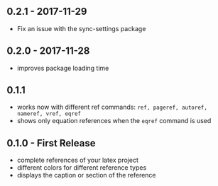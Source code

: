 ## 0.2.1 - 2017-11-29
* Fix an issue with the sync-settings package

## 0.2.0 - 2017-11-28
* improves package loading time

## 0.1.1
* works now with different ref commands: `ref, pageref, autoref, nameref, vref, eqref`
* shows only equation references when the `eqref` command is used

## 0.1.0 - First Release
* complete references of your latex project
* different colors for different reference types
* displays the caption or section of the reference
